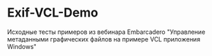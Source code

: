 # Exif-VCL-Demo
Исходные тесты примеров из вебинара Embarcadero "Управление метаданными графических файлов на примере VCL приложения Windows"
